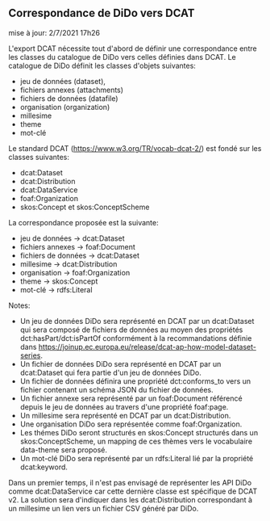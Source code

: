 ## Correspondance de DiDo vers DCAT

mise à jour: 2/7/2021 17h26

L'export DCAT nécessite tout d'abord de définir une correspondance entre les classes du catalogue de DiDo vers celles définies dans DCAT.
Le catalogue de DiDo définit les classes d'objets suivantes:
  - jeu de données (dataset),
  - fichiers annexes (attachments)
  - fichiers de données (datafile)
  - organisation (organization)
  - millesime
  - theme
  - mot-clé

Le standard DCAT (https://www.w3.org/TR/vocab-dcat-2/) est fondé sur les classes suivantes:
  - dcat:Dataset
  - dcat:Distribution
  - dcat:DataService
  - foaf:Organization
  - skos:Concept et skos:ConceptScheme

La correspondance proposée est la suivante:
  - jeu de données -> dcat:Dataset
  - fichiers annexes -> foaf:Document
  - fichiers de données -> dcat:Dataset
  - millesime -> dcat:Distribution
  - organisation -> foaf:Organization
  - theme -> skos:Concept
  - mot-clé -> rdfs:Literal

Notes:
  - Un jeu de données DiDo sera représenté en DCAT par un dcat:Dataset qui sera composé de fichiers de données au moyen des propriétés dct:hasPart/dct:isPartOf conformément à la recommandations définie
  dans https://joinup.ec.europa.eu/release/dcat-ap-how-model-dataset-series.  
  - Un fichier de données DiDo sera représenté en DCAT par un dcat:Dataset qui fera partie d'un jeu de données DiDo.
  - Un fichier de données définira une propriété dct:conforms_to vers un fichier contenant un schéma JSON du fichier de données.
  - Un fichier annexe sera représenté par un foaf:Document référencé depuis le jeu de données au travers d'une propriété foaf:page.
  - Un millesime sera représenté en DCAT par un dcat:Distribution.  
  - Une organisation DiDo sera représentée comme foaf:Organization.  
  - Les thémes DiDo seront structurés en skos:Concept structurés dans un skos:ConceptScheme, un mapping de ces thèmes vers le vocabulaire data-theme sera proposé.  
  - Un mot-clé DiDo sera représenté par un rdfs:Literal lié par la propriété dcat:keyword.

Dans un premier temps, il n'est pas envisagé de représenter les API DiDo comme dcat:DataService car cette dernière classe est spécifique de DCAT v2.
La solution sera d'indiquer dans les dcat:Distribution correspondant à un millesime un lien vers un fichier CSV généré par DiDo.
